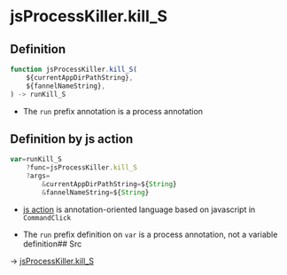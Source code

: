 # jsProcessKiller.kill_S

## Definition

```js.js
function jsProcessKiller.kill_S(
	${currentAppDirPathString},
	${fannelNameString},
) -> runKill_S
```

- The `run` prefix annotation is a process annotation
## Definition by js action

```js.js
var=runKill_S
	?func=jsProcessKiller.kill_S
	?args=
		&currentAppDirPathString=${String}
		&fannelNameString=${String}
```

- [js action](#) is annotation-oriented language based on javascript in `CommandClick`

- The `run` prefix definition on `var` is a process annotation, not a variable definition## Src

-> [jsProcessKiller.kill_S](https://github.com/puutaro/CommandClick/blob/master/app/src/main/java/com/puutaro/commandclick/fragment_lib/terminal_fragment/js_interface/toolbar/JsProcessKiller.kt#L12)


